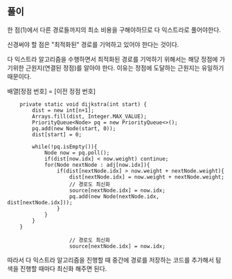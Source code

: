 ## 풀이

한 점(1)에서 다른 경로들까지의 최소 비용을 구해야하므로 다 익스트라로 풀어야한다.

신경써야 할 점은 "최적화된" 경로를 기억하고 있어야 한다는 것이다. 

다 익스트라 알고리즘을 수행하면서 최적화된 경로를 기억하기 위해서는 해당 정점에 가기위한 근원지(연결된 정점)를 알아야 한다. 
이유는 정점에 도달하는 근원지는 유일하기 때문이다.

배열[정점 번호] = [이전 정점 번호]

```
    private static void dijkstra(int start) {
        dist = new int[n+1];
        Arrays.fill(dist, Integer.MAX_VALUE);
        PriorityQueue<Node> pq = new PriorityQueue<>();
        pq.add(new Node(start, 0));
        dist[start] = 0;

        while(!pq.isEmpty()){
            Node now = pq.poll();
            if(dist[now.idx] < now.weight) continue;
            for(Node nextNode : adj[now.idx]){
                if(dist[nextNode.idx] > now.weight + nextNode.weight){
                    dist[nextNode.idx] = now.weight + nextNode.weight;
                    // 경로도 최신화
                    source[nextNode.idx] = now.idx;
                    pq.add(new Node(nextNode.idx, dist[nextNode.idx]));
                }
            }
        }
    }
```
```
                    // 경로도 최신화
                    source[nextNode.idx] = now.idx;
```

따라서 다 익스트라 알고리즘을 진행할 때 중간에 경로를 저장하는 코드를 추가해서 탐색을 진행할 때마다 최신화 해주면 된다.
